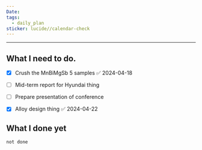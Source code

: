 ```yaml
---
Date: 
tags:
  - daily_plan
sticker: lucide//calendar-check
---
```

---
## What I need to do.

- [x] Crush the MnBiMgSb 5 samples ✅ 2024-04-18
- [ ] Mid-term report for Hyundai thing
- [ ] Prepare presentation of conference
- [x] Alloy design thing ✅ 2024-04-22



## What I done yet
```tasks
not done
```
